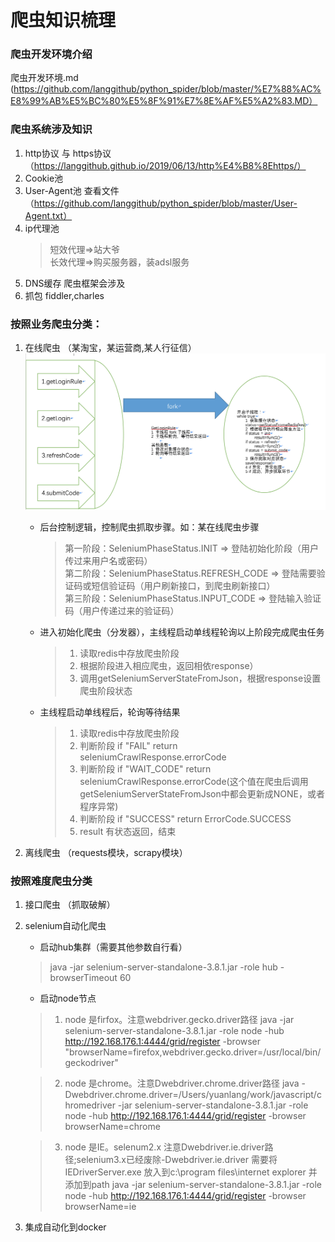
# 爬虫知识梳理

### 爬虫开发环境介绍 
爬虫开发环境.md (https://github.com/langgithub/python_spider/blob/master/%E7%88%AC%E8%99%AB%E5%BC%80%E5%8F%91%E7%8E%AF%E5%A2%83.MD）

### 爬虫系统涉及知识
1. http协议 与 https协议 （https://langgithub.github.io/2019/06/13/http%E4%B8%8Ehttps/）
2. Cookie池
3. User-Agent池 查看文件 （https://github.com/langgithub/python_spider/blob/master/User-Agent.txt）
4. ip代理池
    > 短效代理=>站大爷</br>
    > 长效代理=>购买服务器，装adsl服务
5. DNS缓存 爬虫框架会涉及
6. 抓包 fiddler,charles

### 按照业务爬虫分类：
1. 在线爬虫 （某淘宝，某运营商,某人行征信）
![在线爬虫](在线爬虫设计.png)
    * 后台控制逻辑，控制爬虫抓取步骤。如：某在线爬虫步骤
        > 第一阶段：SeleniumPhaseStatus.INIT => 登陆初始化阶段（用户传过来用户名或密码）</br>
        > 第二阶段：SeleniumPhaseStatus.REFRESH_CODE => 登陆需要验证码或短信验证码（用户刷新接口，到爬虫刷新接口）</br>
        > 第三阶段：SeleniumPhaseStatus.INPUT_CODE => 登陆输入验证码（用户传递过来的验证码）
    * 进入初始化爬虫（分发器），主线程启动单线程轮询以上阶段完成爬虫任务
        > 1. 读取redis中存放爬虫阶段</br>
        > 2. 根据阶段进入相应爬虫，返回相依response）</br>
        > 3. 调用getSeleniumServerStateFromJson，根据response设置爬虫阶段状态
    * 主线程启动单线程后，轮询等待结果
        > 1. 读取redis中存放爬虫阶段</br>
        > 2. 判断阶段 if "FAIL" return seleniumCrawlResponse.errorCode</br>
        > 3. 判断阶段 if "WAIT_CODE" return seleniumCrawlResponse.errorCode(这个值在爬虫后调用getSeleniumServerStateFromJson中都会更新成NONE，或者程序异常)</br>
        > 4. 判断阶段 if "SUCCESS" return ErrorCode.SUCCESS</br>
        > 5. result 有状态返回，结束
        
2. 离线爬虫 （requests模块，scrapy模块）

### 按照难度爬虫分类
1. 接口爬虫 （抓取破解）
2. selenium自动化爬虫
    * 启动hub集群（需要其他参数自行看）
    > java -jar selenium-server-standalone-3.8.1.jar -role hub -browserTimeout 60
    
    * 启动node节点
    > 1. node 是firfox。注意webdriver.gecko.driver路径
    java -jar selenium-server-standalone-3.8.1.jar -role node  -hub http://192.168.176.1:4444/grid/register  -browser  "browserName=firefox,webdriver.gecko.driver=/usr/local/bin/geckodriver"
    
    > 2. node 是chrome。注意Dwebdriver.chrome.driver路径
    java  -Dwebdriver.chrome.driver=/Users/yuanlang/work/javascript/chromedriver -jar selenium-server-standalone-3.8.1.jar -role node  -hub http://192.168.176.1:4444/grid/register  -browser  browserName=chrome
    
    > 3. node 是IE。selenum2.x 注意Dwebdriver.ie.driver路径;selenium3.x已经废除-Dwebdriver.ie.driver 需要将IEDriverServer.exe 放入到c:\program files\internet explorer 并添加到path
    java  -jar selenium-server-standalone-3.8.1.jar -role node  -hub http://192.168.176.1:4444/grid/register  -browser  browserName=ie
3. 集成自动化到docker